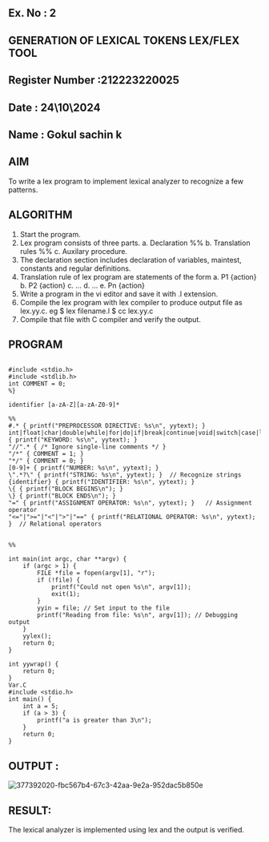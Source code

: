 ## Ex. No : 2
## GENERATION OF LEXICAL TOKENS LEX/FLEX TOOL
## Register Number :212223220025
## Date : 24\10\2024
## Name : Gokul sachin k

## AIM
To write a lex program to implement lexical analyzer to recognize a few patterns.

## ALGORITHM

1. Start the program.
2. Lex program consists of three parts. a. Declaration %% b. Translation rules %% c. Auxilary procedure.
3. The declaration section includes declaration of variables, maintest, constants and regular definitions.
4. Translation rule of lex program are statements of the form a. P1 {action} b. P2 {action} c. … d. … e. Pn {action}
5. Write a program in the vi editor and save it with .l extension.
6. Compile the lex program with lex compiler to produce output file as lex.yy.c. eg $ lex filename.l $ cc lex.yy.c
7. Compile that file with C compiler and verify the output.

## PROGRAM
```

#include <stdio.h>
#include <stdlib.h>
int COMMENT = 0;
%}

identifier [a-zA-Z][a-zA-Z0-9]*

%%
#.* { printf("PREPROCESSOR DIRECTIVE: %s\n", yytext); }
int|float|char|double|while|for|do|if|break|continue|void|switch|case|long|struct|const|typedef|return|else|goto { printf("KEYWORD: %s\n", yytext); }
"//".* { /* Ignore single-line comments */ }
"/*" { COMMENT = 1; }
"*/" { COMMENT = 0; }
[0-9]+ { printf("NUMBER: %s\n", yytext); }
\".*?\" { printf("STRING: %s\n", yytext); }  // Recognize strings
{identifier} { printf("IDENTIFIER: %s\n", yytext); }
\{ { printf("BLOCK BEGINS\n"); }
\} { printf("BLOCK ENDS\n"); }
"=" { printf("ASSIGNMENT OPERATOR: %s\n", yytext); }   // Assignment operator
"<="|">="|"<"|">"|"==" { printf("RELATIONAL OPERATOR: %s\n", yytext); }  // Relational operators


%%

int main(int argc, char **argv) {
    if (argc > 1) {
        FILE *file = fopen(argv[1], "r");
        if (!file) {
            printf("Could not open %s\n", argv[1]);
            exit(1);
        }
        yyin = file; // Set input to the file
        printf("Reading from file: %s\n", argv[1]); // Debugging output
    }
    yylex();
    return 0;
}

int yywrap() {
    return 0;
}
Var.C
#include <stdio.h>
int main() {
    int a = 5;
    if (a > 3) {
        printf("a is greater than 3\n");
    }
    return 0;
}
```
## OUTPUT :
![377392020-fbc567b4-67c3-42aa-9e2a-952dac5b850e](https://github.com/user-attachments/assets/d76f3adb-f8a1-4335-95da-a2342b630c76)

## RESULT:
The lexical analyzer is implemented using lex and the output is verified.

